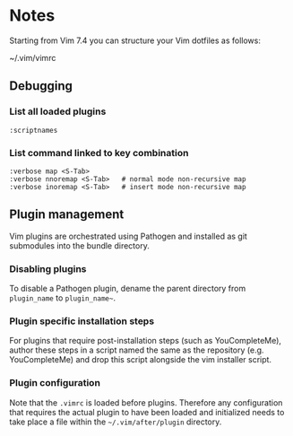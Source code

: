 # Notes

Starting from Vim 7.4 you can structure your Vim dotfiles as follows:

~/.vim/vimrc

## Debugging

### List all loaded plugins

```shell
:scriptnames

```

### List command linked to key combination

```shell
:verbose map <S-Tab>
:verbose nnoremap <S-Tab>   # normal mode non-recursive map
:verbose inoremap <S-Tab>   # insert mode non-recursive map
```

## Plugin management

Vim plugins are orchestrated using Pathogen and installed as git submodules into the bundle directory.

### Disabling plugins

To disable a Pathogen plugin, dename the parent directory from `plugin_name` to `plugin_name~`.

### Plugin specific installation steps

For plugins that require post-installation steps (such as YouCompleteMe), author these steps in a script named the same as the repository (e.g. YouCompleteMe) and drop this script alongside the vim installer script.

### Plugin configuration

Note that the ```.vimrc``` is loaded before plugins. Therefore any configuration that requires the actual plugin to have been loaded and initialized needs to take place a file within the ```~/.vim/after/plugin``` directory. 

